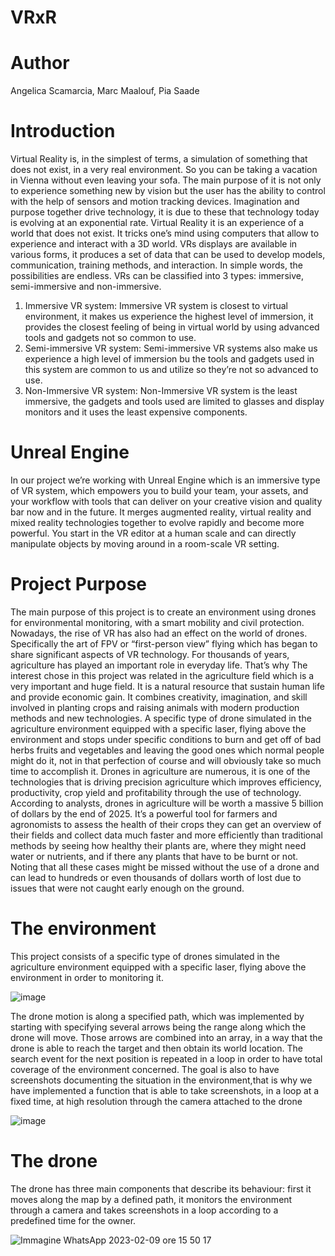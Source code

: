 # VRxR

Author 
================================
Angelica Scamarcia, 
Marc Maalouf, 
Pia Saade

Introduction
================================

Virtual Reality is, in the simplest of terms, a simulation of something that does not exist, in a very real
environment. So you can be taking a vacation in Vienna without even leaving your sofa.
The main purpose of it is not only to experience something new by vision but the user has the ability to control
with the help of sensors and motion tracking devices. Imagination and purpose together drive technology, it is
due to these that technology today is evolving at an exponential rate. Virtual Reality it is an experience of a
world that does not exist. It tricks one’s mind using computers that allow to experience and interact with a 3D
world. VRs displays are available in various forms, it produces a set of data that can be used to develop models,
communication, training methods, and interaction. In simple words, the possibilities are endless. VRs can be
classified into 3 types: immersive, semi-immersive and non-immersive.
1. Immersive VR system: Immersive VR system is closest to virtual environment, it makes us experience the
highest level of immersion, it provides the closest feeling of being in virtual world by using advanced tools and
gadgets not so common to use.
2. Semi-immersive VR system: Semi-immersive VR systems also make us experience a high level of immersion
bu the tools and gadgets used in this system are common to us and utilize so they’re not so advanced to use.
3. Non-Immersive VR system: Non-Immersive VR system is the least immersive, the gadgets and tools used are
limited to glasses and display monitors and it uses the least expensive components.

Unreal Engine
================================

In our project we’re working with Unreal Engine which is an immersive type of VR system, which empowers
you to build your team, your assets, and your workflow with tools that can deliver on your creative vision and
quality bar now and in the future. It merges augmented reality, virtual reality and mixed reality technologies
together to evolve rapidly and become more powerful. You start in the VR editor at a human scale and can
directly manipulate objects by moving around in a room-scale VR setting.

Project Purpose
================================

The main purpose of this project is to create an environment using drones for environmental monitoring,
with a smart mobility and civil protection.
Nowadays, the rise of VR has also had an effect on the world of drones. Specifically the art of FPV or “first-person
view” flying which has began to share significant aspects of VR technology.
For thousands of years, agriculture has played an important role in everyday life. That’s why The interest
chose in this project was related in the agriculture field which is a very important and huge field. It is a
natural resource that sustain human life and provide economic gain. It combines creativity, imagination, and
skill involved in planting crops and raising animals with modern production methods and new technologies.
A specific type of drone simulated in the agriculture environment equipped with a specific laser, flying above
the environment and stops under specific conditions to burn and get off of bad herbs fruits and vegetables and
leaving the good ones which normal people might do it, not in that perfection of course and will obviously take
so much time to accomplish it.
Drones in agriculture are numerous, it is one of the technologies that is driving precision agriculture which
improves efficiency, productivity, crop yield and profitability through the use of technology. According to analysts, drones in agriculture will be worth a massive 5 billion of dollars by the end of 2025.
It’s a powerful tool for farmers and agronomists to assess the health of their crops they can get an overview
of their fields and collect data much faster and more efficiently than traditional methods by seeing how healthy
their plants are, where they might need water or nutrients, and if there any plants that have to be burnt or
not. Noting that all these cases might be missed without the use of a drone and can lead to hundreds or even
thousands of dollars worth of lost due to issues that were not caught early enough on the ground.

The environment
================================
This project consists of a specific type of drones simulated in the
agriculture environment equipped with a specific laser, flying above the environment in order to monitoring it.

![image](https://user-images.githubusercontent.com/95097437/225636834-151833d2-0877-4b7a-b90b-f9da616baefc.png)

The drone motion is along a specified path, which was implemented by starting with specifying
several arrows being the range along which the drone will move. Those arrows are combined into an array, in
a way that the drone is able to reach the target and then obtain its world location. The search event for the
next position is repeated in a loop in order to have total coverage of the environment concerned.
The goal is also to have screenshots documenting the situation in the
environment,that is why we have implemented a function that is able to take screenshots, in a loop at a fixed
time, at high resolution through the camera attached to the drone

![image](https://user-images.githubusercontent.com/95097437/225637185-548558fd-ae93-4449-b2fc-c174ab3fbd97.png)

The drone
================================
The drone has three main components that describe its behaviour: first it moves along the map by a defined path, it monitors the
environment through a camera and takes screenshots in a loop according to a predefined time for the owner.

![Immagine WhatsApp 2023-02-09 ore 15 50 17](https://user-images.githubusercontent.com/95097437/225637313-fb5777a9-e2a9-49c8-b2da-d4a2cd9120a6.jpg)
